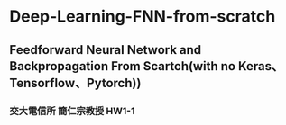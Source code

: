 # Deep-Learning-FNN-from-scratch
## Feedforward Neural Network and Backpropagation From Scartch(with no Keras、Tensorflow、Pytorch)) 
### 交大電信所 簡仁宗教授 HW1-1 
